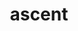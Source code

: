 ---
title: "ascent"
layout: cache
categories: [package, develop-2024-02-04]
meta: {"versions": ["0.9.1", "0.9.2"], "compilers": ["gcc@=11.1.0", "gcc@=11.4.0", "gcc@=7.3.1", "gcc@=7.5.0", "gcc@=9.4.0", "oneapi@=2024.0.0"], "oss": ["amzn2", "ubuntu18.04", "ubuntu20.04", "ubuntu22.04"], "platforms": ["linux"], "targets": ["aarch64", "neoverse_n1", "neoverse_v1", "neoverse_v2", "ppc64le", "x86_64_v3"], "stacks": ["data-vis-sdk", "e4s", "e4s-neoverse-v2", "e4s-neoverse_v1", "e4s-oneapi", "e4s-power", "radiuss", "radiuss-aws", "radiuss-aws-aarch64", "root"], "num_specs": 14, "num_specs_by_stack": {"radiuss-aws-aarch64": 2, "root": 14, "radiuss-aws": 1, "radiuss": 1, "e4s-neoverse_v1": 2, "e4s-power": 1, "data-vis-sdk": 2, "e4s": 2, "e4s-neoverse-v2": 2, "e4s-oneapi": 1}}
spec_details: [{"hash": "64f6grtxcxubtumr4q2vyssuhkm7icaq", "compiler": "gcc@=7.3.1", "versions": ["0.9.2"], "os": "amzn2", "platform": "linux", "target": "aarch64", "variants": ["~adios2", "~babelflow", "+blt_find_mpi", "build_system=cmake", "build_type=Release", "~caliper", "~cuda", "~doc", "~dray", "~fides", "+fortran", "generator=make", "~ipo", "~mfem", "+mpi", "~occa", "+openmp", "~python", "+raja", "+serial", "+shared", "+test", "+umpire", "+vtkh"], "stacks": ["radiuss-aws-aarch64", "root"], "size": "-", "tarball": "https://binaries.spack.io/releases/develop-2024-02-04/build_cache/linux-amzn2-aarch64/gcc-7.3.1/ascent-0.9.2/linux-amzn2-aarch64-gcc-7.3.1-ascent-0.9.2-64f6grtxcxubtumr4q2vyssuhkm7icaq.spack"}, {"hash": "7wyvopc2loxwdju3ndaszfchxvj2fsvs", "compiler": "gcc@=7.3.1", "versions": ["0.9.2"], "os": "amzn2", "platform": "linux", "target": "neoverse_n1", "variants": ["~adios2", "~babelflow", "+blt_find_mpi", "build_system=cmake", "build_type=Release", "~caliper", "~cuda", "~doc", "~dray", "~fides", "+fortran", "generator=make", "~ipo", "~mfem", "+mpi", "~occa", "+openmp", "~python", "+raja", "+serial", "+shared", "+test", "+umpire", "+vtkh"], "stacks": ["radiuss-aws-aarch64", "root"], "size": "-", "tarball": "https://binaries.spack.io/releases/develop-2024-02-04/build_cache/linux-amzn2-neoverse_n1/gcc-7.3.1/ascent-0.9.2/linux-amzn2-neoverse_n1-gcc-7.3.1-ascent-0.9.2-7wyvopc2loxwdju3ndaszfchxvj2fsvs.spack"}, {"hash": "k2kwwnimtlemoviy532irnoews2b5uxc", "compiler": "gcc@=7.3.1", "versions": ["0.9.2"], "os": "amzn2", "platform": "linux", "target": "x86_64_v3", "variants": ["~adios2", "~babelflow", "+blt_find_mpi", "build_system=cmake", "build_type=Release", "~caliper", "~cuda", "~doc", "~dray", "~fides", "+fortran", "generator=make", "~ipo", "~mfem", "+mpi", "~occa", "+openmp", "~python", "+raja", "+serial", "+shared", "+test", "+umpire", "+vtkh"], "stacks": ["radiuss-aws", "root"], "size": "-", "tarball": "https://binaries.spack.io/releases/develop-2024-02-04/build_cache/linux-amzn2-x86_64_v3/gcc-7.3.1/ascent-0.9.2/linux-amzn2-x86_64_v3-gcc-7.3.1-ascent-0.9.2-k2kwwnimtlemoviy532irnoews2b5uxc.spack"}, {"hash": "w2rktx6tefqgusaktzsnhsnb2lpeb2pf", "compiler": "gcc@=7.5.0", "versions": ["0.9.2"], "os": "ubuntu18.04", "platform": "linux", "target": "x86_64_v3", "variants": ["~adios2", "~babelflow", "+blt_find_mpi", "build_system=cmake", "build_type=Release", "~caliper", "~cuda", "~doc", "~dray", "~fides", "+fortran", "generator=make", "~ipo", "~mfem", "+mpi", "~occa", "+openmp", "~python", "+raja", "+serial", "+shared", "+test", "+umpire", "+vtkh"], "stacks": ["radiuss", "root"], "size": "-", "tarball": "https://binaries.spack.io/releases/develop-2024-02-04/build_cache/linux-ubuntu18.04-x86_64_v3/gcc-7.5.0/ascent-0.9.2/linux-ubuntu18.04-x86_64_v3-gcc-7.5.0-ascent-0.9.2-w2rktx6tefqgusaktzsnhsnb2lpeb2pf.spack"}, {"hash": "jujzut4mywaj3rqt5ajug2lgap7uonju", "compiler": "gcc@=11.4.0", "versions": ["0.9.2"], "os": "ubuntu20.04", "platform": "linux", "target": "neoverse_v1", "variants": ["~adios2", "~babelflow", "+blt_find_mpi", "build_system=cmake", "build_type=Release", "~caliper", "~cuda", "~doc", "~dray", "~fides", "+fortran", "generator=make", "~ipo", "~mfem", "+mpi", "~occa", "+openmp", "~python", "+raja", "+serial", "+shared", "+test", "+umpire", "+vtkh"], "stacks": ["e4s-neoverse_v1", "root"], "size": "-", "tarball": "https://binaries.spack.io/releases/develop-2024-02-04/build_cache/linux-ubuntu20.04-neoverse_v1/gcc-11.4.0/ascent-0.9.2/linux-ubuntu20.04-neoverse_v1-gcc-11.4.0-ascent-0.9.2-jujzut4mywaj3rqt5ajug2lgap7uonju.spack"}, {"hash": "2fylrd5sxamvfwjsudcllvabvv3mwl4w", "compiler": "gcc@=11.4.0", "versions": ["0.9.2"], "os": "ubuntu20.04", "platform": "linux", "target": "neoverse_v1", "variants": ["+adios2", "~babelflow", "+blt_find_mpi", "build_system=cmake", "build_type=Release", "~caliper", "~cuda", "~doc", "+dray", "+fides", "~fortran", "generator=make", "~ipo", "~mfem", "+mpi", "~occa", "+openmp", "+python", "+raja", "+serial", "+shared", "~test", "+umpire", "+vtkh"], "stacks": ["e4s-neoverse_v1", "root"], "size": "-", "tarball": "https://binaries.spack.io/releases/develop-2024-02-04/build_cache/linux-ubuntu20.04-neoverse_v1/gcc-11.4.0/ascent-0.9.2/linux-ubuntu20.04-neoverse_v1-gcc-11.4.0-ascent-0.9.2-2fylrd5sxamvfwjsudcllvabvv3mwl4w.spack"}, {"hash": "dppiujoikido7q3b46w5vwp2mmdhyt4u", "compiler": "gcc@=9.4.0", "versions": ["0.9.2"], "os": "ubuntu20.04", "platform": "linux", "target": "ppc64le", "variants": ["~adios2", "~babelflow", "+blt_find_mpi", "build_system=cmake", "build_type=Release", "~caliper", "~cuda", "~doc", "~dray", "~fides", "+fortran", "generator=make", "~ipo", "~mfem", "+mpi", "~occa", "+openmp", "~python", "+raja", "+serial", "+shared", "+test", "+umpire", "+vtkh"], "stacks": ["e4s-power", "root"], "size": "-", "tarball": "https://binaries.spack.io/releases/develop-2024-02-04/build_cache/linux-ubuntu20.04-ppc64le/gcc-9.4.0/ascent-0.9.2/linux-ubuntu20.04-ppc64le-gcc-9.4.0-ascent-0.9.2-dppiujoikido7q3b46w5vwp2mmdhyt4u.spack"}, {"hash": "yuqaosd3ndb5e62wuzlykyuq4g65dt63", "compiler": "gcc@=11.1.0", "versions": ["0.9.1"], "os": "ubuntu20.04", "platform": "linux", "target": "x86_64_v3", "variants": ["+adios2", "~babelflow", "+blt_find_mpi", "build_system=cmake", "build_type=Release", "~caliper", "~cuda", "~doc", "+dray", "+fides", "~fortran", "generator=make", "~ipo", "~mfem", "+mpi", "~occa", "+openmp", "+python", "+raja", "+serial", "+shared", "~test", "+umpire", "+vtkh"], "stacks": ["root", "data-vis-sdk"], "size": "-", "tarball": "https://binaries.spack.io/releases/develop-2024-02-04/build_cache/linux-ubuntu20.04-x86_64_v3/gcc-11.1.0/ascent-0.9.1/linux-ubuntu20.04-x86_64_v3-gcc-11.1.0-ascent-0.9.1-yuqaosd3ndb5e62wuzlykyuq4g65dt63.spack"}, {"hash": "vayb543x7a5q5ljn7orz6kunwrd2o6uu", "compiler": "gcc@=11.1.0", "versions": ["0.9.2"], "os": "ubuntu20.04", "platform": "linux", "target": "x86_64_v3", "variants": ["+adios2", "~babelflow", "+blt_find_mpi", "build_system=cmake", "build_type=Release", "~caliper", "~cuda", "~doc", "+dray", "+fides", "~fortran", "generator=make", "~ipo", "~mfem", "+mpi", "~occa", "+openmp", "+python", "+raja", "+serial", "+shared", "~test", "+umpire", "+vtkh"], "stacks": ["root", "data-vis-sdk"], "size": "-", "tarball": "https://binaries.spack.io/releases/develop-2024-02-04/build_cache/linux-ubuntu20.04-x86_64_v3/gcc-11.1.0/ascent-0.9.2/linux-ubuntu20.04-x86_64_v3-gcc-11.1.0-ascent-0.9.2-vayb543x7a5q5ljn7orz6kunwrd2o6uu.spack"}, {"hash": "ckflwuc4bkgoil35z7evxxv4iau6we5e", "compiler": "gcc@=11.4.0", "versions": ["0.9.2"], "os": "ubuntu20.04", "platform": "linux", "target": "x86_64_v3", "variants": ["~adios2", "~babelflow", "+blt_find_mpi", "build_system=cmake", "build_type=Release", "~caliper", "~cuda", "~doc", "~dray", "~fides", "+fortran", "generator=make", "~ipo", "~mfem", "+mpi", "~occa", "+openmp", "~python", "+raja", "+serial", "+shared", "+test", "+umpire", "+vtkh"], "stacks": ["e4s", "root"], "size": "-", "tarball": "https://binaries.spack.io/releases/develop-2024-02-04/build_cache/linux-ubuntu20.04-x86_64_v3/gcc-11.4.0/ascent-0.9.2/linux-ubuntu20.04-x86_64_v3-gcc-11.4.0-ascent-0.9.2-ckflwuc4bkgoil35z7evxxv4iau6we5e.spack"}, {"hash": "l3dpzkkhdb5pphpowkpxtl7nbib2ufpe", "compiler": "gcc@=11.4.0", "versions": ["0.9.1"], "os": "ubuntu20.04", "platform": "linux", "target": "x86_64_v3", "variants": ["+adios2", "~babelflow", "+blt_find_mpi", "build_system=cmake", "build_type=Release", "~caliper", "~cuda", "~doc", "+dray", "+fides", "~fortran", "generator=make", "~ipo", "~mfem", "+mpi", "~occa", "+openmp", "+python", "+raja", "+serial", "+shared", "~test", "+umpire", "+vtkh"], "stacks": ["e4s", "root"], "size": "-", "tarball": "https://binaries.spack.io/releases/develop-2024-02-04/build_cache/linux-ubuntu20.04-x86_64_v3/gcc-11.4.0/ascent-0.9.1/linux-ubuntu20.04-x86_64_v3-gcc-11.4.0-ascent-0.9.1-l3dpzkkhdb5pphpowkpxtl7nbib2ufpe.spack"}, {"hash": "pp5gwdw2yx6vs367mwfssnupesxdnsgv", "compiler": "gcc@=11.4.0", "versions": ["0.9.2"], "os": "ubuntu22.04", "platform": "linux", "target": "neoverse_v2", "variants": ["+adios2", "~babelflow", "+blt_find_mpi", "build_system=cmake", "build_type=Release", "~caliper", "~cuda", "~doc", "+dray", "+fides", "~fortran", "generator=make", "~ipo", "~mfem", "+mpi", "~occa", "+openmp", "+python", "+raja", "+serial", "+shared", "~test", "+umpire", "+vtkh"], "stacks": ["e4s-neoverse-v2", "root"], "size": "-", "tarball": "https://binaries.spack.io/releases/develop-2024-02-04/build_cache/linux-ubuntu22.04-neoverse_v2/gcc-11.4.0/ascent-0.9.2/linux-ubuntu22.04-neoverse_v2-gcc-11.4.0-ascent-0.9.2-pp5gwdw2yx6vs367mwfssnupesxdnsgv.spack"}, {"hash": "zp2a6bvasl4i2sffp5tjqmlyb6he67ll", "compiler": "gcc@=11.4.0", "versions": ["0.9.2"], "os": "ubuntu22.04", "platform": "linux", "target": "neoverse_v2", "variants": ["~adios2", "~babelflow", "+blt_find_mpi", "build_system=cmake", "build_type=Release", "~caliper", "~cuda", "~doc", "~dray", "~fides", "+fortran", "generator=make", "~ipo", "~mfem", "+mpi", "~occa", "+openmp", "~python", "+raja", "+serial", "+shared", "+test", "+umpire", "+vtkh"], "stacks": ["e4s-neoverse-v2", "root"], "size": "-", "tarball": "https://binaries.spack.io/releases/develop-2024-02-04/build_cache/linux-ubuntu22.04-neoverse_v2/gcc-11.4.0/ascent-0.9.2/linux-ubuntu22.04-neoverse_v2-gcc-11.4.0-ascent-0.9.2-zp2a6bvasl4i2sffp5tjqmlyb6he67ll.spack"}, {"hash": "a3vuae2qt6widi3fxs52e5jv4jgop2mh", "compiler": "oneapi@=2024.0.0", "versions": ["0.9.2"], "os": "ubuntu22.04", "platform": "linux", "target": "x86_64_v3", "variants": ["~adios2", "~babelflow", "+blt_find_mpi", "build_system=cmake", "build_type=Release", "~caliper", "~cuda", "~doc", "~dray", "~fides", "+fortran", "generator=make", "~ipo", "~mfem", "+mpi", "~occa", "+openmp", "~python", "+raja", "+serial", "+shared", "+test", "+umpire", "+vtkh"], "stacks": ["e4s-oneapi", "root"], "size": "-", "tarball": "https://binaries.spack.io/releases/develop-2024-02-04/build_cache/linux-ubuntu22.04-x86_64_v3/oneapi-2024.0.0/ascent-0.9.2/linux-ubuntu22.04-x86_64_v3-oneapi-2024.0.0-ascent-0.9.2-a3vuae2qt6widi3fxs52e5jv4jgop2mh.spack"}]
---